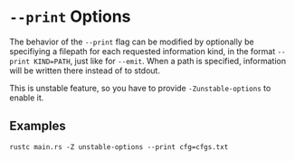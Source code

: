 # `--print` Options

The behavior of the `--print` flag can be modified by optionally be specifiying a filepath
for each requested information kind, in the format `--print KIND=PATH`, just like for
`--emit`. When a path is specified, information will be written there instead of to stdout.

This is unstable feature, so you have to provide `-Zunstable-options` to enable it.

## Examples

`rustc main.rs -Z unstable-options --print cfg=cfgs.txt`
